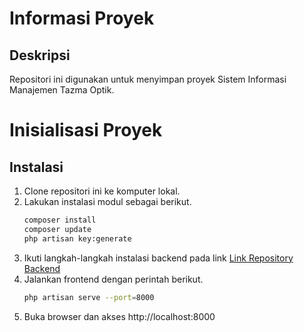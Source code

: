 # Informasi Proyek

## Deskripsi
Repositori ini digunakan untuk menyimpan proyek Sistem Informasi Manajemen Tazma Optik.

# Inisialisasi Proyek

## Instalasi
1. Clone repositori ini ke komputer lokal.
2. Lakukan instalasi modul sebagai berikut.
    ```bash
    composer install
    composer update
    php artisan key:generate
    ```
3. Ikuti langkah-langkah instalasi backend pada link [Link Repository Backend](https://github.com/Anggito02/BE_sim-tazma-optik)
4. Jalankan frontend dengan perintah berikut.
    ```bash
    php artisan serve --port=8000
    ```
5. Buka browser dan akses http://localhost:8000
